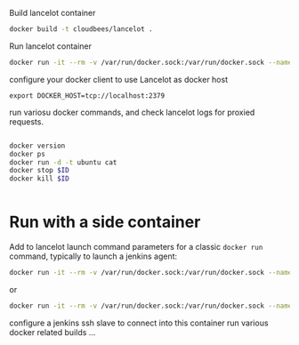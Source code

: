 Build lancelot container
```bash
docker build -t cloudbees/lancelot .
```

Run lancelot container
```bash
docker run -it --rm -v /var/run/docker.sock:/var/run/docker.sock --name lancelot -p 2379:2375 cloudbees/lancelot"  
```

configure your docker client to use Lancelot as docker host
```
export DOCKER_HOST=tcp://localhost:2379
```

run variosu docker commands, and check lancelot logs for proxied requests. 
```bash

docker version
docker ps
docker run -d -t ubuntu cat
docker stop $ID
docker kill $ID



```



# Run with a side container 
Add to lancelot launch command parameters for a classic `docker run` command, typically to launch a jenkins agent:

```bash
docker run -it --rm -v /var/run/docker.sock:/var/run/docker.sock --name lancelot -p 2379:2375 cloudbees/lancelot -v slave:/home/jenkins -p 2222:22 ndeloof/jenkins-ssh-slave-with-docker-cli  "ssh-rsa AAAAB3NzaC1yc2EAAAABIwAAAQEArRovnMARwkO/flo1fwRcySMd4mkbbi0RkN+X4hT8xcg+Z8qqV6sa5UcxH+B/sxKpRlwj6HpM/THRLVfKajKisG1RyGrN4RDAsWr7ZlGLNvdhg+12znJK9Ff+ZlByMs3AnFRu+WV5fUf9XjYm3lBDISaMy17LrjJ+Ck+d7zmpqYvcY75/9NLTY1CHwCfePV7Wo46SAFegaWmHqAvQf9gPzw5VDT9P97YH2S+vtU0ORT8pDDpOheWBWo6QaVz8oVxPDGi9MqhQElkEaQckg9WnGvle6b2v0SC4DFevWo3oIOPy6Zci1mHXi9K0L7J+2XBqTeh0fPRAWiKjDLnm9BaH6Q=="  
```

or

```bash                         
docker run -it --rm -v /var/run/docker.sock:/var/run/docker.sock --name lancelot -p 2379:2375 cloudbees/lancelot -d -v slave:/home/jenkins openjdk:8 bash -c "curl -fsSL https://get.docker.com/builds/Linux/x86_64/docker-1.13.1.tgz | tar --strip-components=1 -xz -C /usr/local/bin docker/docker && curl -v --connect-timeout 20  --max-time 60 -o slave.jar http://192.168.1.15:8080/jnlpJars/slave.jar && java -jar slave.jar -jnlpUrl http://192.168.1.15:8080/computer/docker-slave/slave-agent.jnlp -secret f2a02a7de9fe19c05bed0c6e1a3e354e5ff9f5a5ea7a06abd612e1134bb8b98a"

```


configure a jenkins ssh slave to connect into this container
run various docker related builds ...